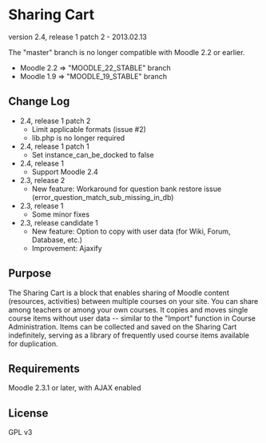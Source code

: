 Sharing Cart
============

version 2.4, release 1 patch 2 - 2013.02.13

The "master" branch is no longer compatible with Moodle 2.2 or earlier.

* Moodle 2.2 => "MOODLE_22_STABLE" branch
* Moodle 1.9 => "MOODLE_19_STABLE" branch

Change Log
----------

* 2.4, release 1 patch 2
  * Limit applicable formats (issue #2)
  * lib.php is no longer required
* 2.4, release 1 patch 1
  * Set instance_can_be_docked to false
* 2.4, release 1
  * Support Moodle 2.4
* 2.3, release 2
  * New feature: Workaround for question bank restore issue (error_question_match_sub_missing_in_db)
* 2.3, release 1
  * Some minor fixes
* 2.3, release candidate 1
  * New feature: Option to copy with user data (for Wiki, Forum, Database, etc.)
  * Improvement: Ajaxify


Purpose
-------

The Sharing Cart is a block that enables sharing of Moodle content
(resources, activities) between multiple courses on your site.
You can share among teachers or among your own courses.
It copies and moves single course items without user data
-- similar to the "Import" function in Course Administration.
Items can be collected and saved on the Sharing Cart indefinitely,
serving as a library of frequently used course items available for duplication.


Requirements
------------

Moodle 2.3.1 or later, with AJAX enabled


License
-------

GPL v3
